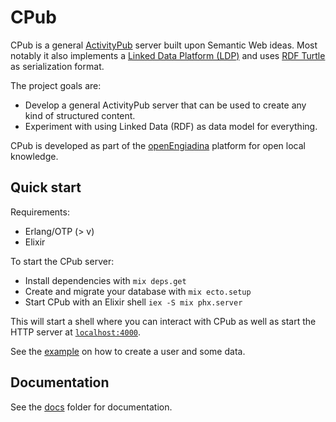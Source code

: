 # CPub

CPub is a general [ActivityPub](https://www.w3.org/TR/activitypub/) server built upon Semantic Web ideas. Most notably it also implements a [Linked Data Platform (LDP)](https://www.w3.org/TR/ldp/) and uses [RDF Turtle](https://www.w3.org/TR/turtle/) as serialization format.

The project goals are:

- Develop a general ActivityPub server that can be used to create any kind of structured content.
- Experiment with using Linked Data (RDF) as data model for everything.

CPub is developed as part of the [openEngiadina](https://openengiadina.net/) platform for open local knowledge.

## Quick start

Requirements:

  - Erlang/OTP (> v)
  - Elixir

To start the CPub server:

  * Install dependencies with `mix deps.get`
  * Create and migrate your database with `mix ecto.setup`
  * Start CPub with an Elixir shell `iex -S mix phx.server`

This will start a shell where you can interact with CPub as well as start the
HTTP server at [`localhost:4000`](http://localhost:4000/public).

See the [example](docs/example.org) on how to create a user and some data.

## Documentation

See the [docs](docs/) folder for documentation.
